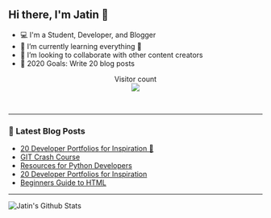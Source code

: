 ## Hi there, I'm Jatin 👋

- 💻 I'm a Student, Developer, and Blogger
- 🌱 I’m currently learning everything 🤣
- 👯 I’m looking to collaborate with other content creators
- 🥅 2020 Goals: Write 20 blog posts

<p align="center"> 
  Visitor count<br>
  <img src="https://profile-counter.glitch.me/jatin2003/count.svg" />
</p>

<!-- ### Connect with me: -->

<br />

---

### 📕 Latest Blog Posts
<!-- BLOG-POST-LIST:START -->
- [20 Developer Portfolios for Inspiration 🤩](https://dev.to/jatinrao/20-developer-portfolios-for-inspiration-2k06)
- [GIT Crash Course](https://dev.to/jatinrao/git-crash-course-52i0)
- [Resources for Python Developers](https://jatinrao.dev/resources-for-python-developers-ckd926wsp002938s13wl30qfi)
- [20 Developer Portfolios for Inspiration](https://jatinrao.dev/20-developer-portfolios-for-inspiration-ckczqsjpa00bh95s10gnn6q3j)
- [Beginners Guide to HTML](https://dev.to/jatinrao/beginners-guide-to-html-ibd)
<!-- BLOG-POST-LIST:END -->

---

<img align="left" alt="Jatin's Github Stats" src="https://github-readme-stats.vercel.app/api?username=jatin2003&show_icons=true&hide_border=true" />
